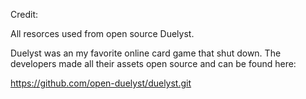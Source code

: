 Credit:

All resorces used from open source Duelyst.

Duelyst was an my favorite online card game that shut down. The developers made all their assets open source and can be found here: 

https://github.com/open-duelyst/duelyst.git